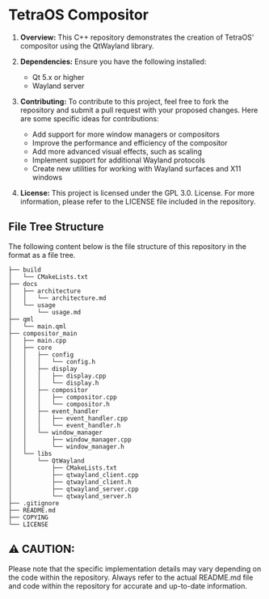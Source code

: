 # TetraOS Compositor


1. **Overview:** This C++ repository demonstrates the creation of TetraOS' compositor using the QtWayland library.


2. **Dependencies:** Ensure you have the following installed:

     - Qt 5.x or higher
     - Wayland server
     
3. **Contributing:** To contribute to this project, feel free to fork the repository and submit a pull request with your proposed changes. Here are some specific ideas for contributions:

      - Add support for more window managers or compositors
      - Improve the performance and efficiency of the compositor
      - Add more advanced visual effects, such as scaling
      - Implement support for additional Wayland protocols
      - Create new utilities for working with Wayland surfaces and X11 windows
  
6. **License:** This project is licensed under the GPL 3.0. License. For more information, please refer to the LICENSE file included in the repository.

## File Tree Structure

The following content below is the file structure of this repository in the format as a file tree.

```
├── build
│   └── CMakeLists.txt
├── docs
│   ├── architecture
│   │   └── architecture.md
│   └── usage
│       └── usage.md
├── qml
│   └── main.qml
├── compositor_main
│   ├── main.cpp
│   ├── core
│   │   ├── config
│   │   │   └── config.h
│   │   ├── display
│   │   │   ├── display.cpp
│   │   │   └── display.h
│   │   ├── compositor
│   │   │   ├── compositor.cpp
│   │   │   └── compositor.h
│   │   ├── event_handler
│   │   │   ├── event_handler.cpp
│   │   │   └── event_handler.h
│   │   └── window_manager
│   │       ├── window_manager.cpp
│   │       └── window_manager.h
│   └── libs
│       └── QtWayland
│           ├── CMakeLists.txt
│           ├── qtwayland_client.cpp
│           ├── qtwayland_client.h
│           ├── qtwayland_server.cpp
│           └── qtwayland_server.h
├── .gitignore
├── README.md
├── COPYING
└── LICENSE
```


## ⚠️ CAUTION:

Please note that the specific implementation details may vary depending on the code within the repository. Always refer to the actual README.md file and code within the repository for accurate and up-to-date information.





   
     
